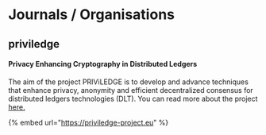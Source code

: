 # Journals / Organisations

## priviledge

#### Privacy Enhancing Cryptography in Distributed Ledgers

The aim of the project PRIViLEDGE is to develop and advance techniques that enhance privacy, anonymity and efficient decentralized consensus for distributed ledgers technologies (DLT). You can read more about the project [here.](https://priviledge-project.eu/about)

{% embed url="https://priviledge-project.eu" %}

